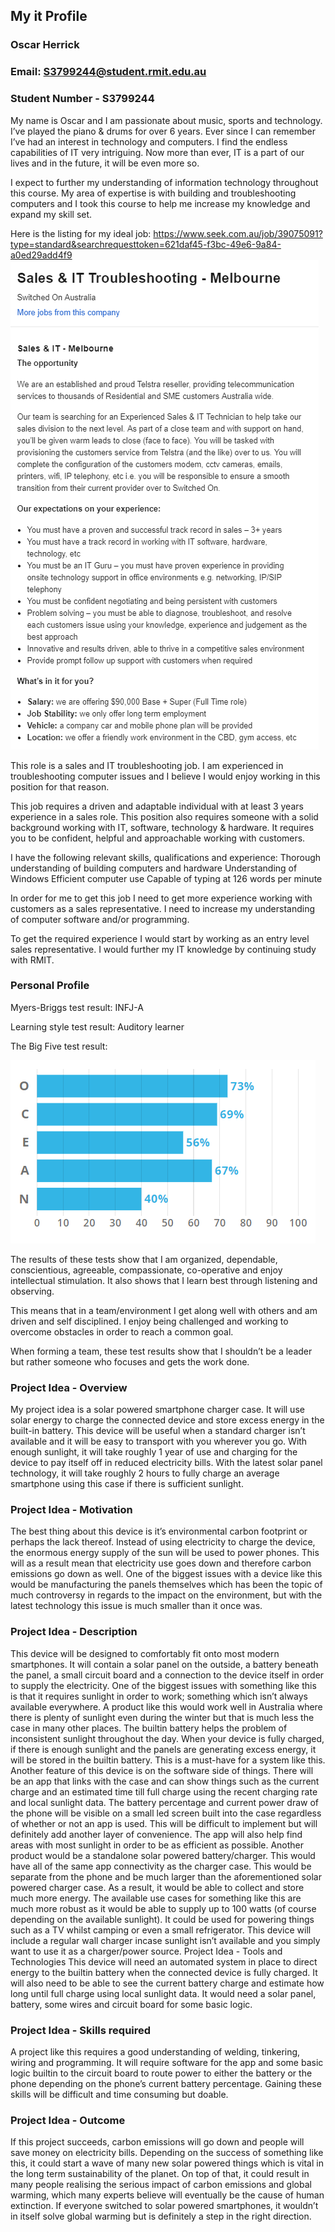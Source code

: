 ## My it Profile
### Oscar Herrick
### Email: S3799244@student.rmit.edu.au
### Student Number - S3799244
 

My name is Oscar and I am passionate about music, sports and technology. I’ve played the piano & drums for over 6 years. Ever since I can remember I’ve had an interest in technology and computers. I find the endless capabilities of IT very intriguing. Now more than ever, IT is a part of our lives and in the future, it will be even more so. 

I expect to further my understanding of information technology throughout this course. My area of expertise is with building and troubleshooting computers and I took this course to help me increase my knowledge and expand my skill set.

Here is the listing for my ideal job:
https://www.seek.com.au/job/39075091?type=standard&searchrequesttoken=621daf45-f3bc-49e6-9a84-a0ed29add4f9 
![Job Listing](joblisting.PNG)


This role is a sales and IT troubleshooting job. I am experienced in troubleshooting computer issues and I believe I would enjoy working in this position for that reason.

This job requires a driven and adaptable individual with at least 3 years experience in a sales role. This position also requires someone with a solid background working with IT, software, technology & hardware. It requires you to be confident, helpful and approachable working with customers.

I have the following relevant skills, qualifications and experience:
Thorough understanding of building computers and hardware
Understanding of Windows
Efficient computer use
Capable of typing at 126 words per minute

In order for me to get this job I need to get more experience working with customers as a sales representative. I need to increase my understanding of computer software and/or programming. 

To get the required experience I would start by working as an entry level sales representative. I would further my IT knowledge by continuing study with RMIT.

### Personal Profile

Myers-Briggs test result: INFJ-A

Learning style test result: Auditory learner

The Big Five test result:  

![](big5.PNG)


The results of these tests show that I am organized, dependable, conscientious, agreeable, compassionate, co-operative and enjoy intellectual stimulation. It also shows that I learn best through listening and observing. 

This means that in a team/environment I get along well with others and am driven and self disciplined. I enjoy being challenged and working to  overcome obstacles in order to reach a common goal. 

When forming a team, these test results show that I shouldn’t be a leader but rather someone who focuses and gets the work done. 

### Project Idea - Overview
My project idea is a solar powered smartphone charger case. It will use solar energy to charge the connected device and store excess energy in the built-in battery. This device will be useful when a standard charger isn’t available and it will be easy to transport with you wherever you go. With enough sunlight, it will take roughly 1 year of use and charging for the device to pay itself off in reduced electricity bills. With the latest solar panel technology, it will take roughly 2 hours to fully charge an average smartphone using this case if there is sufficient sunlight.

### Project Idea - Motivation
The best thing about this device is it’s environmental carbon footprint or perhaps the lack thereof. Instead of using electricity to charge the device, the enormous energy supply of the sun will be used to power phones. This will as a result mean that electricity use goes down and therefore carbon emissions go down as well. One of the biggest issues with a device like this would be manufacturing the panels themselves which has been the topic of much controversy in regards to the impact on the environment, but with the latest technology this issue is much smaller than it once was.

### Project Idea - Description
This device will be designed to comfortably fit onto most modern smartphones. It will contain a solar panel on the outside, a battery beneath the panel, a small circuit board and a connection to the device itself in order to supply the electricity. 
One of the biggest issues with something like this is that it requires sunlight in order to work; something which isn’t always available everywhere. A product like this would work well in Australia where there is plenty of sunlight even during the winter but that is much less the case in many other places. 
The builtin battery helps the problem of inconsistent sunlight throughout the day. When your device is fully charged, if there is enough sunlight and the panels are generating excess energy, it will be stored in the builtin battery. This is a must-have for a system like this. 
Another feature of this device is on the software side of things. There will be an app that links with the case and can show things such as the current charge and an estimated time till full charge using the recent charging rate and local sunlight data. The battery percentage and current power draw of the phone will be visible on a small led screen built into the case regardless of whether or not an app is used. This will be difficult to implement but will definitely add another layer of convenience. The app will also help find areas with most sunlight in order to be as efficient as possible.
Another product would be a standalone solar powered battery/charger. This would have all of the same app connectivity as the charger case. This would be separate from the phone and be much larger than the aforementioned solar powered charger case. As a result, it would be able to collect and store much more energy. The available use cases for something like this are much more robust as it would be able to supply up to 100 watts (of course depending on the available sunlight). It could be used for powering things such as a TV whilst camping or even a small refrigerator. This device will include a regular wall charger incase sunlight isn’t available and you simply want to use it as a charger/power source.
Project Idea - Tools and Technologies
This device will need an automated system in place to direct energy to the builtin battery when the connected device is fully charged. It will also need to be able to see the current battery charge and estimate how long until full charge using local sunlight data. It would need a solar panel, battery, some wires and circuit board for some basic logic. 

### Project Idea - Skills required
A project like this requires a good understanding of welding, tinkering, wiring and programming. It will require software for the app and some basic logic builtin to the circuit board to route power to either the battery or the phone depending on the phone’s current battery percentage. Gaining these skills will be difficult and time consuming but doable. 

### Project Idea - Outcome
If this project succeeds, carbon emissions will go down and people will save money on electricity bills. Depending on the success of something like this, it could start a wave of many new solar powered things which is vital in the long term sustainability of the planet. On top of that, it could result in many people realising the serious impact of carbon emissions and global warming, which many experts believe will eventually be the cause of human extinction. If everyone switched to solar powered smartphones, it wouldn’t in itself solve global warming but is definitely a step in the right direction.

